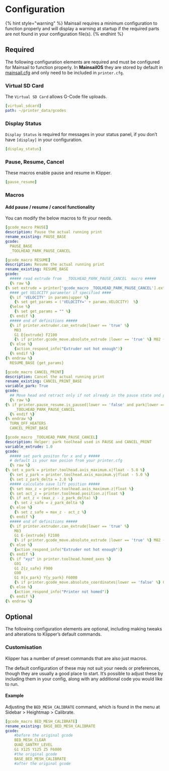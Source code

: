# Configuration

{% hint style="warning" %}
Mainsail requires a minimum configuration to function properly and will display a warning at startup if the required parts are not found in your configuration file(s).
{% endhint %}

## Required

The following configuration elements are required and must be configured for Mainsail to function properly. In **MainsailOS** they are stored by default in [mainsail.cfg](https://github.com/mainsail-crew/MainsailOS/blob/master/src/modules/mainsail/filesystem/home/pi/klipper\_config/mainsail.cfg) and only need to be included in `printer.cfg`.

### Virtual SD Card <a href="#virtual-sd-card" id="virtual-sd-card"></a>

The `Virtual SD Card` allows G-Code file uploads.

```yaml
[virtual_sdcard]
path: ~/printer_data/gcodes
```

### &#x20;Display Status <a href="#display-status" id="display-status"></a>

`Display Status` is required for messages in your status panel, if you don’t have `[display]` in your configuration.

```yaml
[display_status]
```

### &#x20;Pause, Resume, Cancel <a href="#pause-resume-cancel" id="pause-resume-cancel"></a>

These macros enable pause and resume in Klipper.

```yaml
[pause_resume]
```

### &#x20;Macros <a href="#macros" id="macros"></a>

#### &#x20;Add pause / resume / cancel functionality <a href="#add-pause--resume--cancel-functionality" id="add-pause--resume--cancel-functionality"></a>

You can modify the below macros to fit your needs.

```yaml
[gcode_macro PAUSE]
description: Pause the actual running print
rename_existing: PAUSE_BASE
gcode:
  PAUSE_BASE
  _TOOLHEAD_PARK_PAUSE_CANCEL
```

```yaml
[gcode_macro RESUME]
description: Resume the actual running print
rename_existing: RESUME_BASE
gcode:
  ##### read extrude from  _TOOLHEAD_PARK_PAUSE_CANCEL  macro #####
  {% raw %}
{% set extrude = printer['gcode_macro _TOOLHEAD_PARK_PAUSE_CANCEL'].extrude %}
  #### get VELOCITY parameter if specified ####
  {% if 'VELOCITY' in params|upper %}
    {% set get_params = ('VELOCITY=' + params.VELOCITY)  %}
  {%else %}
    {% set get_params = "" %}
  {% endif %}
  ##### end of definitions #####
  {% if printer.extruder.can_extrude|lower == 'true' %}
    M83
    G1 E{extrude} F2100
    {% if printer.gcode_move.absolute_extrude |lower == 'true' %} M82 {% endif %}
  {% else %}
    {action_respond_info("Extruder not hot enough")}
  {% endif %}
{% endraw %}  
  RESUME_BASE {get_params}
```

```yaml
[gcode_macro CANCEL_PRINT]
description: Cancel the actual running print
rename_existing: CANCEL_PRINT_BASE
variable_park: True
gcode:
  ## Move head and retract only if not already in the pause state and park set to true
  {% raw %}
{% if printer.pause_resume.is_paused|lower == 'false' and park|lower == 'true'%}
    _TOOLHEAD_PARK_PAUSE_CANCEL
  {% endif %}
{% endraw %}
  TURN_OFF_HEATERS
  CANCEL_PRINT_BASE
```

```yaml
[gcode_macro _TOOLHEAD_PARK_PAUSE_CANCEL]
description: Helper: park toolhead used in PAUSE and CANCEL_PRINT
variable_extrude: 1.0
gcode:
  ##### set park positon for x and y #####
  # default is your max posion from your printer.cfg
  {% raw %}
{% set x_park = printer.toolhead.axis_maximum.x|float - 5.0 %}
  {% set y_park = printer.toolhead.axis_maximum.y|float - 5.0 %}
  {% set z_park_delta = 2.0 %}
  ##### calculate save lift position #####
  {% set max_z = printer.toolhead.axis_maximum.z|float %}
  {% set act_z = printer.toolhead.position.z|float %}
  {% if act_z < (max_z - z_park_delta) %}
    {% set z_safe = z_park_delta %}
  {% else %}
    {% set z_safe = max_z - act_z %}
  {% endif %}
  ##### end of definitions #####
  {% if printer.extruder.can_extrude|lower == 'true' %}
    M83
    G1 E-{extrude} F2100
    {% if printer.gcode_move.absolute_extrude |lower == 'true' %} M82 {% endif %}
  {% else %}
    {action_respond_info("Extruder not hot enough")}
  {% endif %}
  {% if "xyz" in printer.toolhead.homed_axes %}
    G91
    G1 Z{z_safe} F900
    G90
    G1 X{x_park} Y{y_park} F6000
    {% if printer.gcode_move.absolute_coordinates|lower == 'false' %} G91 {% endif %}
  {% else %}
    {action_respond_info("Printer not homed")}
  {% endif %}
{% endraw %}
```

## Optional

The following configuration elements are optional, including making tweaks and alterations to Klipper’s default commands.

### Customisation <a href="#customisation" id="customisation"></a>

Klipper has a number of preset commands that are also just macros.

The default configuration of these may not suit your needs or preferences, though they are usually a good place to start. It’s possible to adjust these by including them in your config, along with any additional code you would like to run.

#### &#x20;Example <a href="#example" id="example"></a>

Adjusting the `BED_MESH_CALIBRATE` command, which is found in the menu at Sidebar > Heightmap > Calibrate.

```yaml
[gcode_macro BED_MESH_CALIBRATE]
rename_existing: BASE_BED_MESH_CALIBRATE
gcode:
    #before the original gcode
    BED_MESH_CLEAR
    QUAD_GANTRY_LEVEL
    G1 X125 Y125 Z5 F6000
    #the original gcode
    BASE_BED_MESH_CALIBRATE
    #after the original gcode
```

